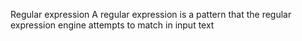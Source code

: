 Regular expression
A regular expression is a pattern that the regular expression engine attempts to match in input text
